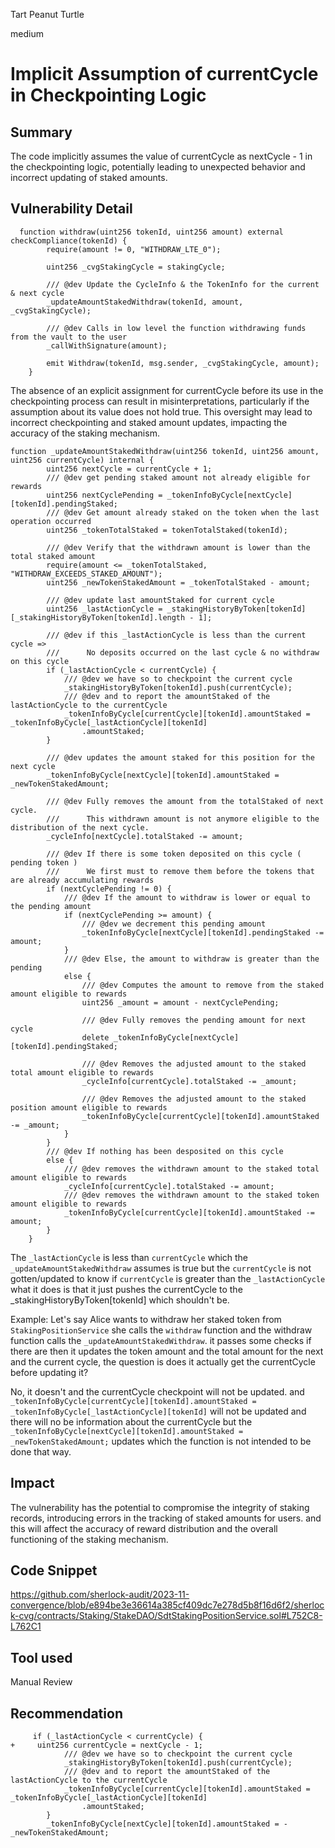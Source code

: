 Tart Peanut Turtle

medium

# Implicit Assumption of currentCycle in Checkpointing Logic

## Summary
The code implicitly assumes the value of currentCycle as nextCycle - 1 in the checkpointing logic, potentially leading to unexpected behavior and incorrect updating of staked amounts.

## Vulnerability Detail
```solidity
  function withdraw(uint256 tokenId, uint256 amount) external checkCompliance(tokenId) {
        require(amount != 0, "WITHDRAW_LTE_0");

        uint256 _cvgStakingCycle = stakingCycle;

        /// @dev Update the CycleInfo & the TokenInfo for the current & next cycle
        _updateAmountStakedWithdraw(tokenId, amount, _cvgStakingCycle);

        /// @dev Calls in low level the function withdrawing funds from the vault to the user
        _callWithSignature(amount);

        emit Withdraw(tokenId, msg.sender, _cvgStakingCycle, amount);
    }
```
The absence of an explicit assignment for currentCycle before its use in the checkpointing process can result in misinterpretations, particularly if the assumption about its value does not hold true. This oversight may lead to incorrect checkpointing and staked amount updates, impacting the accuracy of the staking mechanism.
```solidity
function _updateAmountStakedWithdraw(uint256 tokenId, uint256 amount, uint256 currentCycle) internal {
        uint256 nextCycle = currentCycle + 1;
        /// @dev get pending staked amount not already eligible for rewards
        uint256 nextCyclePending = _tokenInfoByCycle[nextCycle][tokenId].pendingStaked;
        /// @dev Get amount already staked on the token when the last operation occurred
        uint256 _tokenTotalStaked = tokenTotalStaked(tokenId);

        /// @dev Verify that the withdrawn amount is lower than the total staked amount
        require(amount <= _tokenTotalStaked, "WITHDRAW_EXCEEDS_STAKED_AMOUNT");
        uint256 _newTokenStakedAmount = _tokenTotalStaked - amount;

        /// @dev update last amountStaked for current cycle
        uint256 _lastActionCycle = _stakingHistoryByToken[tokenId][_stakingHistoryByToken[tokenId].length - 1];

        /// @dev if this _lastActionCycle is less than the current cycle =>
        ///      No deposits occurred on the last cycle & no withdraw on this cycle
        if (_lastActionCycle < currentCycle) {
            /// @dev we have so to checkpoint the current cycle
            _stakingHistoryByToken[tokenId].push(currentCycle);
            /// @dev and to report the amountStaked of the lastActionCycle to the currentCycle
            _tokenInfoByCycle[currentCycle][tokenId].amountStaked = _tokenInfoByCycle[_lastActionCycle][tokenId]
                .amountStaked;
        }

        /// @dev updates the amount staked for this position for the next cycle
        _tokenInfoByCycle[nextCycle][tokenId].amountStaked = _newTokenStakedAmount;

        /// @dev Fully removes the amount from the totalStaked of next cycle.
        ///      This withdrawn amount is not anymore eligible to the distribution of the next cycle.
        _cycleInfo[nextCycle].totalStaked -= amount;

        /// @dev If there is some token deposited on this cycle ( pending token )
        ///      We first must to remove them before the tokens that are already accumulating rewards
        if (nextCyclePending != 0) {
            /// @dev If the amount to withdraw is lower or equal to the pending amount
            if (nextCyclePending >= amount) {
                /// @dev we decrement this pending amount
                _tokenInfoByCycle[nextCycle][tokenId].pendingStaked -= amount;
            }
            /// @dev Else, the amount to withdraw is greater than the pending
            else {
                /// @dev Computes the amount to remove from the staked amount eligible to rewards
                uint256 _amount = amount - nextCyclePending;

                /// @dev Fully removes the pending amount for next cycle
                delete _tokenInfoByCycle[nextCycle][tokenId].pendingStaked;

                /// @dev Removes the adjusted amount to the staked total amount eligible to rewards
                _cycleInfo[currentCycle].totalStaked -= _amount;

                /// @dev Removes the adjusted amount to the staked position amount eligible to rewards
                _tokenInfoByCycle[currentCycle][tokenId].amountStaked -= _amount;
            }
        }
        /// @dev If nothing has been desposited on this cycle
        else {
            /// @dev removes the withdrawn amount to the staked total amount eligible to rewards
            _cycleInfo[currentCycle].totalStaked -= amount;
            /// @dev removes the withdrawn amount to the staked token amount eligible to rewards
            _tokenInfoByCycle[currentCycle][tokenId].amountStaked -= amount;
        }
    }
```
The `_lastActionCycle` is less than `currentCycle` which the `_updateAmountStakedWithdraw` assumes is true but the `currentCycle` is not gotten/updated to know if `currentCycle` is greater than the `_lastActionCycle` what it does is that it just pushes the currentCycle to the  _stakingHistoryByToken[tokenId] which shouldn't be.

Example:
Let's say Alice wants to withdraw her staked token from `StakingPositionService` she calls the `withdraw` function and the withdraw function calls the `_updateAmountStakedWithdraw`. it passes some checks if there are then it updates the token amount and the total amount for the next and the current cycle, the question is does it actually get the currentCycle before updating it?

No, it doesn't and the currentCycle checkpoint will not be updated. and  `_tokenInfoByCycle[currentCycle][tokenId].amountStaked = _tokenInfoByCycle[_lastActionCycle][tokenId]` will not be updated and there will no be information about the currentCycle but the  `_tokenInfoByCycle[nextCycle][tokenId].amountStaked = _newTokenStakedAmount;` updates which the function is not intended to be done that way.
## Impact
The vulnerability has the potential to compromise the integrity of staking records, introducing errors in the tracking of staked amounts for users. and this will affect the accuracy of reward distribution and the overall functioning of the staking mechanism. 
## Code Snippet
https://github.com/sherlock-audit/2023-11-convergence/blob/e894be3e36614a385cf409dc7e278d5b8f16d6f2/sherlock-cvg/contracts/Staking/StakeDAO/SdtStakingPositionService.sol#L752C8-L762C1
## Tool used
Manual Review

## Recommendation
```solidity
     if (_lastActionCycle < currentCycle) {
+     uint256 currentCycle = nextCycle - 1;
            /// @dev we have so to checkpoint the current cycle
            _stakingHistoryByToken[tokenId].push(currentCycle);
            /// @dev and to report the amountStaked of the lastActionCycle to the currentCycle
            _tokenInfoByCycle[currentCycle][tokenId].amountStaked = _tokenInfoByCycle[_lastActionCycle][tokenId]
                .amountStaked;
        }
        _tokenInfoByCycle[nextCycle][tokenId].amountStaked = - _newTokenStakedAmount;
```